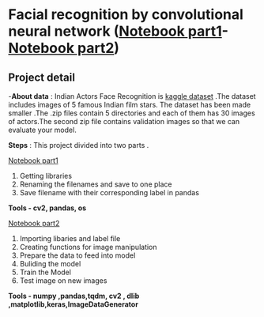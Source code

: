 # Facial recognition by convolutional neural network ([Notebook part1](https://github.com/llAamirll/Data-Science-Portfolio/blob/master/CNN-Facial-recognition-keras/Preprocessing_CNN_Indian_Actors_Face_Recognition.ipynb)-[Notebook part2](https://github.com/llAamirll/Data-Science-Portfolio/blob/master/CNN-Facial-recognition-keras/Facial_recognition_keras.ipynb))

## Project detail

-**About data** :
Indian Actors Face Recognition is [kaggle dataset](https://www.kaggle.com/shubham2003/indian-actors-face-recognition) .The dataset includes images of 5 famous Indian film stars. The dataset has been made smaller .The .zip files contain 5 directories and each of them has 30 images of actors.The second zip file contains validation images so that we can evaluate your model.

 **Steps** :
This project divided into two parts .

[Notebook part1](https://github.com/llAamirll/Data-Science-Portfolio/blob/master/CNN-Facial-recognition-keras/Preprocessing_CNN_Indian_Actors_Face_Recognition.ipynb)
1. Getting libraries
2. Renaming the filenames and save to one place
3. Save filename with their corresponding label in pandas

**Tools - cv2, pandas, os**

[Notebook part2](https://github.com/llAamirll/Data-Science-Portfolio/blob/master/CNN-Facial-recognition-keras/Facial_recognition_keras.ipynb)

1. Importing libaries and label file
2. Creating functions for image manipulation
3. Prepare the data to feed into model
4. Buliding the model
5. Train the Model
6. Test image on new images

**Tools - numpy ,pandas,tqdm, cv2 , dlib ,matplotlib,keras,ImageDataGenerator**



